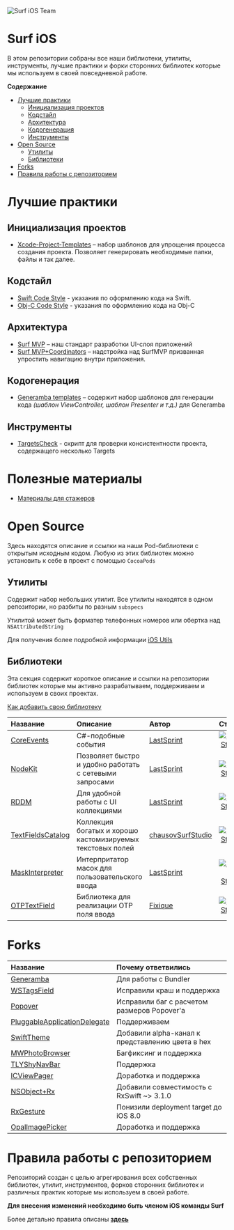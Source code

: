 
![Surf iOS Team](https://raw.githubusercontent.com/surfstudio/iOS_Dev/master/img/ios_github.png)

# Surf iOS

В этом репозитории собраны все наши библиотеки, утилиты, инструменты, лучшие практики и форки сторонних библиотек которые мы используем в своей повседневной работе.

**Содержание**
- [Лучшие практики](#Лучшие-практики)
  - [Инициализация проектов](#Инициализация-проектов)
  - [Кодстайл](#Кодстайл)
  - [Архитектура](#Архитектура)
  - [Кодогенерация](#Кодогенерация)
  - [Инструменты](#Инструменты)
- [Open Source](#open-source)
  - [Утилиты](#Утилиты)
  - [Библиотеки](#Библиотеки)
- [Forks](#forks)
- [Правила работы с репозиторием](#Правила-работы-с-репозиторием)

# Лучшие практики

## Инициализация проектов

- [Xcode-Project-Templates](https://github.com/surfstudio/Xcode-Project-Templates) – набор шаблонов для упрощения процесса создания проекта. Позволяет генерировать необходимые папки, файлы и так далее.

## Кодстайл

- [Swift Code Style](https://github.com/surfstudio/SwiftCodestyle) - указания по оформлению кода на Swift.
- [Obj-C Code Style](https://github.com/surfstudio/objective-c-style-guide) - указания по оформлению кода на Obj-C

## Архитектура

- [Surf MVP](architectures/Surf_MVP.md) – наш стандарт разработки UI-слоя приложений
- [Surf MVP+Coordinators](architectures/Surf_MVP_Coordinators.md) – надстройка над SurfMVP призванная упростить навигацию внутри приложения. 

## Кодогенерация

- [Generamba templates](https://github.com/surfstudio/generamba-templates) – содержит набор шаблонов для генерации кода _(шаблон ViewController, шаблон Presenter и т.д.)_ для Generamba

## Инструменты

- [TargetsCheck](https://github.com/chausovSurfStudio/TargetsCheck) - скрипт для проверки консистентности проекта, содержащего несколько Targets

# Полезные материалы

* [Материалы для стажеров](usefulMaterials/traineeMaterials.md)

# Open Source

Здесь находятся описание и ссылки на наши Pod-библиотеки с открытым исходным кодом. 
Любую из этих библиотек можно установить к себе в проект с помощью `CocoaPods`

## Утилиты

Содержит набор небольших утилит. 
Все утилиты находятся в одном репозитории, но разбиты по разным `subspecs`

Утилитой может быть форматер телефонных номеров или обертка над `NSAttributedString`

Для получения более подробной информации [iOS Utils](https://github.com/surfstudio/iOS-Utils)

## Библиотеки

Эта секция содержит короткое описание и ссылки на репозитории библиотек которые мы активно разрабатываем, поддерживаем и используем в своих проектах. 

[Как добавить свою библиотеку](https://github.com/surfstudio/Surf-iOS-Developers/blob/master/ADD_NEW_LIB_TUTORIAL.md)

| Название | Описание | Автор | Статус |
| :--- | :--- | :--- | :---: |
| [CoreEvents](https://github.com/surfstudio/CoreEvents) | C#-подобные события | [LastSprint](https://github.com/LastSprint) | [![Build Status](https://travis-ci.org/surfstudio/CoreNetKit.svg?branch=master)](https://travis-ci.org/surfstudio/CoreEvents)
| [NodeKit](https://github.com/surfstudio/NodeKit) | Позволяет быстро и удобно работать с сетевыми запросами | [LastSprint](https://github.com/LastSprint) | [![Build Status](https://travis-ci.org/surfstudio/NodeKit.svg?branch=master)](https://travis-ci.org/surfstudio/NodeKit)
| [RDDM](https://github.com/surfstudio/ReactiveDataDisplayManager) | Для удобной работы с UI коллекциями | [LastSprint](https://github.com/LastSprint) | [![Build Status](https://travis-ci.org/surfstudio/ReactiveDataDisplayManager.svg?branch=master&style=flat)](https://travis-ci.org/surfstudio/ReactiveDataDisplayManager)
| [TextFieldsCatalog](https://github.com/chausovSurfStudio/TextFieldsCatalog) | Коллекция богатых и хорошо кастомизируемых текстовых полей | [chausovSurfStudio](https://github.com/chausovSurfStudio) | [![Build Status](https://travis-ci.org/chausovSurfStudio/TextFieldsCatalog.svg?branch=master&style=flat)](https://travis-ci.org/chausovSurfStudio/TextFieldsCatalog)
| [MaskInterpreter](https://github.com/surfstudio/MaskInterpreter) | Интерпритатор масок для пользовательского ввода | [LastSprint](https://github.com/LastSprint) | [![Actions Status](https://github.com/LastSprint/MaskInterpreter/workflows/CI/badge.svg)](https://github.com/LastSprint/MaskInterpreter/actions)
| [OTPTextField](https://github.com/fixique/OTPTextField) | Библиотека для реализации OTP поля ввода | [Fixique](https://github.com/fixique) | [![Build Status](https://travis-ci.com/fixique/OTPTextField.svg?branch=master)](https://travis-ci.com/fixique/OTPTextField) 

# Forks
| Название | Почему ответвились |
| :--- | :---- |
| [Generamba](github.com/surfstudio/Generamba) | Для работы с Bundler
| [WSTagsField](https://github.com/surfstudio/WSTagsField) | Исправили краш и поддержка
| [Popover](https://github.com/surfstudio/Popover) | Исправили баг с расчетом размеров Popover'а
| [PluggableApplicationDelegate](https://github.com/surfstudio/PluggableApplicationDelegate)| Поддерживаем |
| [SwiftTheme](https://github.com/surfstudio/SwiftTheme)| Добавили alpha-канал к представлению цвета в hex |
| [MWPhotoBrowser](https://github.com/surfstudio/MWPhotoBrowser)| Багфиксинг и поддержка
| [TLYShyNavBar](https://github.com/surfstudio/TLYShyNavBar) | Поддержка
| [ICViewPager](https://github.com/surfstudio/ICViewPager) | Доработка и поддержка
| [NSObject+Rx](https://github.com/surfstudio/NSObject-Rx) | Добавили совместимость с RxSwift ~> 3.1.0
| [RxGesture](https://github.com/surfstudio/RxGesture) | Понизили deployment target до iOS 8.0
| [OpalImagePicker](https://github.com/surfstudio/OpalImagePicker) | Доработка и поддержка

# Правила работы с репозиторием

Репозиторий создан с целью агрегирования всех собственных библиотек, утилит, инструментов, форков сторонних библиотек и различных практик которые мы используем в своей работе. 

**Для внесения изменений необходимо быть членом iOS команды Surf**

Более детально правила описаны [**здесь**](https://github.com/surfstudio/iOS_Devs/blob/master/CONTRIBUTING.md)
